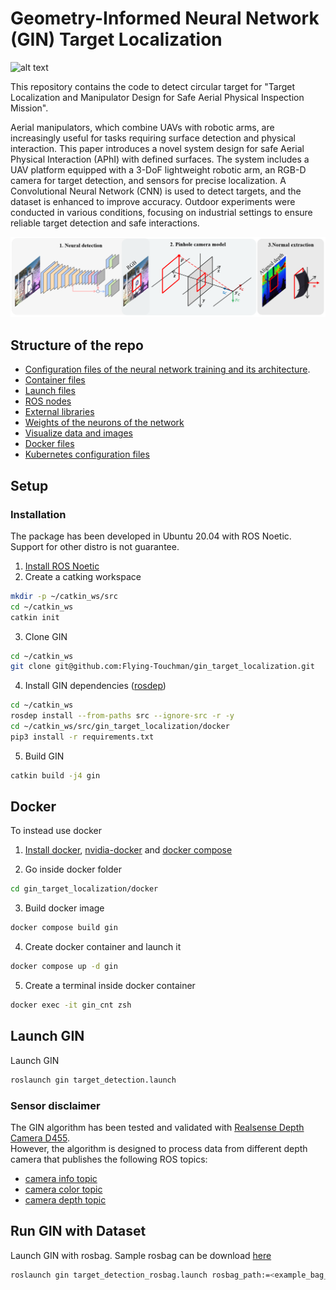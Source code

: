 # Geometry-Informed Neural Network (GIN) Target Localization

![alt text](media/tunnel_experiment.gif)

This repository contains the code to detect circular target for "Target Localization and Manipulator Design for
Safe Aerial Physical Inspection Mission".

Aerial manipulators, which combine UAVs with robotic arms, are increasingly useful for tasks requiring surface detection and physical interaction. This paper introduces a novel system design for safe Aerial Physical Interaction (APhI) with defined surfaces. The system includes a UAV platform equipped with a 3-DoF lightweight robotic arm, an RGB-D camera for target detection, and sensors for precise localization. A Convolutional Neural Network (CNN) is used to detect targets, and the dataset is enhanced to improve accuracy. Outdoor experiments were conducted in various conditions, focusing on industrial settings to ensure reliable target detection and safe interactions.

![alt text](media/nn-pose-estimation.png)

## Structure of the repo

- [Configuration files of the neural network training and its architecture](cfg/README.md).
- [Container files](docker/README.md)
- [Launch files](launch/README.md)
- [ROS nodes](scr/README.md)
- [External libraries](lib/README.md)
- [Weights of the neurons of the network](weights/README.md)
- [Visualize data and images](visualization/README.md)
- [Docker files](docker/README.md)
- [Kubernetes configuration files](kubernetes/README.md)

## Setup

### Installation

The package has been developed in Ubuntu 20.04 with ROS Noetic. Support for other distro is not guarantee.

1. [Install ROS Noetic](https://wiki.ros.org/noetic/Installation)
2. Create a catking workspace

```bash
mkdir -p ~/catkin_ws/src
cd ~/catkin_ws
catkin init
```

3. Clone GIN

```bash
cd ~/catkin_ws
git clone git@github.com:Flying-Touchman/gin_target_localization.git
```

4. Install GIN dependencies ([rosdep](http://wiki.ros.org/rosdep))

```bash
cd ~/catkin_ws
rosdep install --from-paths src --ignore-src -r -y
cd ~/catkin_ws/src/gin_target_localization/docker
pip3 install -r requirements.txt 
```

5. Build GIN

```bash
catkin build -j4 gin
```

## Docker

To instead use docker
1. [Install docker](https://docs.docker.com/engine/install/ubuntu/), [nvidia-docker](https://docs.nvidia.com/datacenter/cloud-native/container-toolkit/latest/install-guide.html) and [docker compose](https://docs.docker.com/compose/)

2. Go inside docker folder

```bash
cd gin_target_localization/docker
```

3. Build docker image

```bash
docker compose build gin
```

4. Create docker container and launch it

```bash
docker compose up -d gin
```

5. Create a terminal inside docker container

```bash
docker exec -it gin_cnt zsh
```

## Launch GIN

Launch GIN

```bash
roslaunch gin target_detection.launch
```

### Sensor disclaimer

The GIN algorithm has been tested and validated with [Realsense Depth Camera D455](https://www.intelrealsense.com/depth-camera-d455/).\
However, the algorithm is designed to process data from different depth camera that publishes the following ROS topics:

- [camera info topic](http://docs.ros.org/en/noetic/api/sensor_msgs/html/msg/CameraInfo.html)
- [camera color topic](http://docs.ros.org/en/noetic/api/sensor_msgs/html/msg/Image.html)
- [camera depth topic](http://docs.ros.org/en/noetic/api/sensor_msgs/html/msg/Image.html)

## Run GIN with Dataset

Launch GIN with rosbag. Sample rosbag can be download [here](<link to the tunnel rosbag or DTU rosbag>)

```bash
roslaunch gin target_detection_rosbag.launch rosbag_path:=<example_bag_path.bag>
```